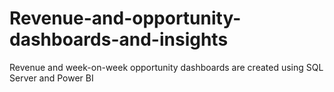# Revenue-and-opportunity-dashboards-and-insights
Revenue and week-on-week opportunity dashboards are created using SQL Server and Power BI
